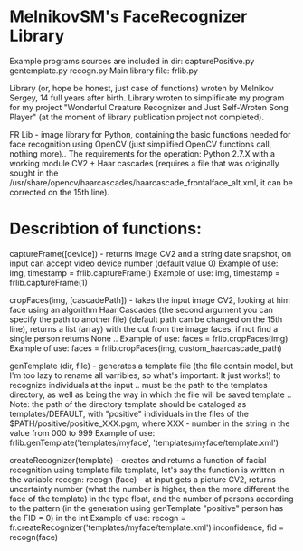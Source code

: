 # MelnikovSM's FaceRecognizer Library
Example programs sources are included in dir: capturePositive.py gentemplate.py recogn.py
Main library file: frlib.py

Library (or, hope be honest, just case of functions) wroten by Melnikov Sergey, 14 full years after birth. Library wroten to simplificate my program for my project "Wonderful Creature Recognizer and Just Self-Wroten Song Player" (at the moment of library publication project not completed).

FR Lib - image library for Python, containing the basic functions needed for face recognition using OpenCV (just simplified OpenCV functions call, nothing more)..
The requirements for the operation: Python 2.7.X with a working module CV2 + Haar cascades (requires a file that was originally sought in the /usr/share/opencv/haarcascades/haarcascade_frontalface_alt.xml, it can be corrected on the 15th line).

# Describtion of functions:

captureFrame([device]) - returns image CV2 and a string date snapshot, on input can accept video device number (default value 0)
Example of use: img, timestamp = frlib.captureFrame()
Example of use: img, timestamp = frlib.captureFrame(1)

cropFaces(img, [cascadePath]) - takes the input image CV2, looking at him face using an algorithm Haar Cascades (the second argument you can specify the path to another file) (default path can be changed on the 15th line), returns a list (array) with the cut from the image faces, if not find a single person returns None ..
Example of use: faces = frlib.cropFaces(img)
Example of use: faces = frlib.cropFaces(img, custom_haarcascade_path)

genTemplate (dir, file) - generates a template file (the file contain model, but I'm too lazy to rename all varribles, so what's important: It just works!) to recognize individuals at the input .. must be the path to the templates directory, as well as being the way in which the file will be saved template ..
Note: the path of the directory template should be cataloged as templates/DEFAULT, with "positive" individuals in the files of the $PATH/positive/positive_XXX.pgm, where XXX - number in the string in the value from 000 to 999
Example of use: frlib.genTemplate('templates/myface', 'templates/myface/template.xml')

createRecognizer(template) - creates and returns a function of facial recognition using template file template, let's say the function is written in the variable recogn:
recogn (face) - at input gets a picture CV2, returns uncertainty number (what the number is higher, then the more different the face of the template) in the type float, and the number of persons according to the pattern (in the generation using genTemplate "positive" person has the FID = 0) in the int
Example of use:
recogn = fr.createRecognizer('templates/myface/template.xml')
inconfidence, fid = recogn(face)
